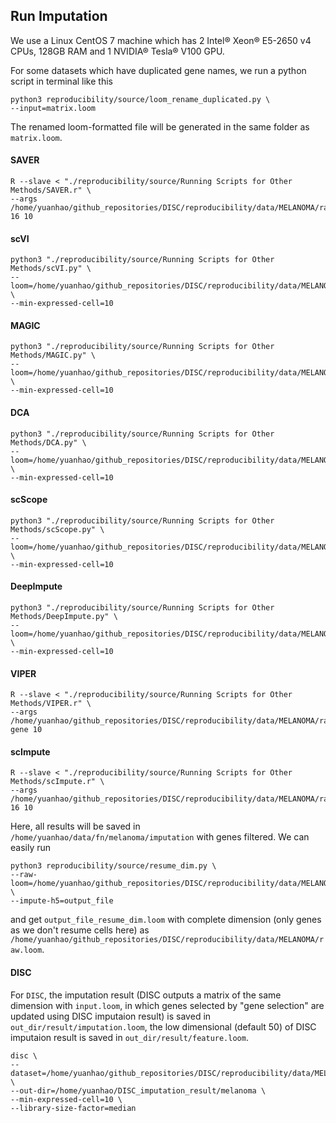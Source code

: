 ## Run Imputation
We use a Linux CentOS 7 machine which has 2 Intel® Xeon® E5-2650 v4 CPUs, 128GB RAM and 1 NVIDIA® Tesla® V100 GPU.

For some datasets which have duplicated gene names, we run a python script in terminal like this 
    
    python3 reproducibility/source/loom_rename_duplicated.py \
    --input=matrix.loom

The renamed loom-formatted file will be generated in the same folder as `matrix.loom`.
#### SAVER
    R --slave < "./reproducibility/source/Running Scripts for Other Methods/SAVER.r" \
    --args /home/yuanhao/github_repositories/DISC/reproducibility/data/MELANOMA/raw.loom 16 10
#### scVI
    python3 "./reproducibility/source/Running Scripts for Other Methods/scVI.py" \
    --loom=/home/yuanhao/github_repositories/DISC/reproducibility/data/MELANOMA/raw.loom \
    --min-expressed-cell=10
#### MAGIC
    python3 "./reproducibility/source/Running Scripts for Other Methods/MAGIC.py" \
    --loom=/home/yuanhao/github_repositories/DISC/reproducibility/data/MELANOMA/raw.loom \
    --min-expressed-cell=10
#### DCA
    python3 "./reproducibility/source/Running Scripts for Other Methods/DCA.py" \
    --loom=/home/yuanhao/github_repositories/DISC/reproducibility/data/MELANOMA/raw.loom \
    --min-expressed-cell=10
#### scScope
    python3 "./reproducibility/source/Running Scripts for Other Methods/scScope.py" \
    --loom=/home/yuanhao/github_repositories/DISC/reproducibility/data/MELANOMA/raw.loom \
    --min-expressed-cell=10
#### DeepImpute
    python3 "./reproducibility/source/Running Scripts for Other Methods/DeepImpute.py" \
    --loom=/home/yuanhao/github_repositories/DISC/reproducibility/data/MELANOMA/raw.loom \
    --min-expressed-cell=10
#### VIPER
    R --slave < "./reproducibility/source/Running Scripts for Other Methods/VIPER.r" \
    --args /home/yuanhao/github_repositories/DISC/reproducibility/data/MELANOMA/raw.loom gene 10
#### scImpute
    R --slave < "./reproducibility/source/Running Scripts for Other Methods/scImpute.r" \
    --args /home/yuanhao/github_repositories/DISC/reproducibility/data/MELANOMA/raw.loom 16 10
    
Here, all results will be saved in `/home/yuanhao/data/fn/melanoma/imputation` with genes filtered.
We can easily run

    python3 reproducibility/source/resume_dim.py \
    --raw-loom=/home/yuanhao/github_repositories/DISC/reproducibility/data/MELANOMA/raw.loom \
    --impute-h5=output_file
and get `output_file_resume_dim.loom` with complete dimension (only genes as we don't resume cells here) as `/home/yuanhao/github_repositories/DISC/reproducibility/data/MELANOMA/raw.loom`.

#### DISC
For `DISC`, the imputation result (DISC outputs a matrix of the same dimension with `input.loom`, in which genes selected by "gene selection" are updated using DISC imputaion result) is saved in `out_dir/result/imputation.loom`, the low dimensional (default 50) of  DISC imputaion result is saved in `out_dir/result/feature.loom`. 

    disc \
    --dataset=/home/yuanhao/github_repositories/DISC/reproducibility/data/MELANOMA/raw.loom \
    --out-dir=/home/yuanhao/DISC_imputation_result/melanoma \
    --min-expressed-cell=10 \
    --library-size-factor=median